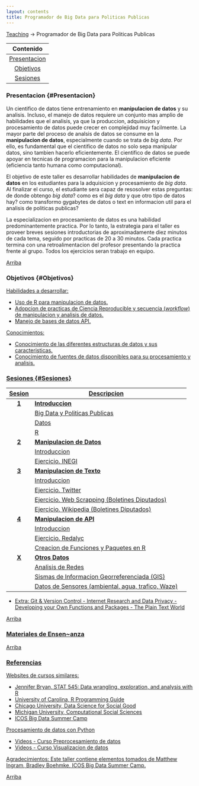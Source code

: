 ```yaml
---
layout: contents
title: Programador de Big Data para Politicas Publicas
---
```



<a name="Contenido"></a>

[Teaching](../../teaching.md) &rarr; Programador de Big Data para Politicas Publicas

| Contenido |
| :---: |
| [Presentacion](#Presentacion) |
| [Objetivos](#Objetivos) |
| [Sesiones](#Sesiones) |


### Presentacion {#Presentacion}

Un cientifico de datos tiene entrenamiento en **manipulacion de datos** y su analisis. Incluso, el manejo de datos requiere un conjunto mas amplio de habilidades que el analisis, ya que la produccion, adquisicion y procesamiento de datos puede crecer en complejidad muy facilmente. La mayor parte del proceso de analsis de datos se consume en la **manipulacion de datos**, especialmente cuando se trata de *big data*. Por ello, es fundamental que el cientifico de datos no solo sepa manipular datos, sino tambien hacerlo eficientemente. El cientifico de datos se puede apoyar en tecnicas de programacion para la manipulacion eficiente (eficiencia tanto humana como computacional).

El objetivo de este taller es desarrollar habilidades de **manipulacion de datos** en los estudiantes para la adquisicion y procesamiento de *big data*. Al finalizar el curso, el estudiante sera capaz de resosolver estas preguntas: de donde obtengo *big data*? como es el *big data* y que otro tipo de datos hay? como transformo gygabytes de datos o text en informacion util para el analisis de politicas publicas?

La especializacion en procesamiento de datos es una habilidad predominantemente practica. Por lo tanto, la estrategia para  el taller es proveer breves sesiones introductorias de aproximadamente diez minutos de cada tema, seguido por practicas de 20 a 30 minutos. Cada practica termina con una retroalimentacion del profesor presentando la practica frente al grupo. Todos los ejercicios seran trabajo en equipo.

[Arriba](#Contenido)

### Objetivos {#Objetivos}

<u>Habilidades a desarrollar:<u/>
- Uso de R para manipulacion de datos.
- Adopcion de practicas de [Ciencia Reproducible](../../workshops/ciencia-reproducible) y secuencia (*workflow*) de manipulacion y analisis de datos.
- Manejo de bases de datos API.

<u>Conocimientos:<u/>
- Conocimiento de las diferentes estructuras de datos y sus caracteristicas.
- Conocimiento de fuentes de datos disponibles para su procesamiento y analisis.

### Sesiones {#Sesiones}

| Sesion        | Descripcion  |       |
|:-------------:|--------------| :--- |
| **1**         | **Introduccion**  |
|               | Big Data y Politicas Publicas | <a href="#" style="color:black;"><i class="fas fa-chalkboard-teacher" style="font-size:1em"></i></a> |
|               | Datos | <a href="https://crenteriam.github.io/workshops/programmer/datos/" style="color:black;"><i class="fas fa-folder-open" style="font-size:1em"></i></a> |
|               | R | <a href="https://crenteriam.github.io/training/r/r/" style="color:black;"><i class="fas fa-folder-open" style="font-size:1em"></i></a> |
| **2**         | **Manipulacion de Datos**  |
|               | Introduccion  | <a href="#" style="color:black;"><i class="fas fa-chalkboard-teacher" style="font-size:1em"></i></a> |
|               | Ejercicio. INEGI   |
| **3**         | **Manipulacion de Texto**  |
|               | Introduccion  | <a href="#" style="color:black;"><i class="fas fa-chalkboard-teacher" style="font-size:1em"></i></a> |
|               | Ejercicio. Twitter  |
|               | Ejercicio. Web Scrapping (Boletines Diputados) |
|               | Ejercicio. Wikipedia (Boletines Diputados)  |
| **4**         | **Manipulacion de API**  |
|               | Introduccion  | <a href="#" style="color:black;"><i class="fas fa-chalkboard-teacher" style="font-size:1em"></i></a> |
|               | Ejercicio. Redalyc  |
|               | Creacion de Funciones y Paquetes en R  |
| **X**         | **Otros Datos**  |
|               | Analisis de Redes  |
|               | Sismas de Informacion Georreferenciada (GIS)  |
|               | Datos de Sensores (ambiental, agua, trafico, Waze)  |

- Extra: Git & Version Control - Internet Research and Data Privacy - Developing your Own Functions and Packages - The Plain Text World

[Arriba](#SectionMenu)

### Materiales de Ensen~anza

[Arriba](#Contenido)

### Referencias


<u>Websites de cursos similares:<u/>
- Jennifer Bryan, [STAT 545: Data wrangling, exploration, and analysis with R](http://stat545.com/)
- University of Carolina, [R Programming Guide](http://uc-r.github.io/)
- Chicago University, [Data Science for Social Good](https://dssg.uchicago.edu/)
- Michigan University, [Computational Social Sciences](https://sites.lsa.umich.edu/css/category/reading-and-resources/)
- [ICOS Big Data Summer Camp](https://icosbigdatacamp.github.io/2017-summer-camp/)

<u>Procesamiento de datos con Python</u>
- [Videos - Curso Preprocesamiento de datos](https://www.youtube.com/playlist?list=PLJjOveEiVE4BK9Vnnl99H2IlYGhmokn1V)
- [Videos - Curso Visualizacion de datos](https://www.youtube.com/channel/UCLJV54sFqPiH4MYcJKvGesg)

<u>Agradecimientos</u>: Este taller contiene elementos tomados de [Matthew Ingram](http://mattingram.net/), [Bradley Boehmke](http://uc-r.github.io/), [ICOS Big Data Summer Camp](https://icosbigdatacamp.github.io/2017-summer-camp/).

[Arriba](#Contenido)
